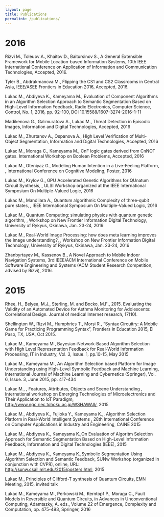```yaml
---
layout: page
title: Publications
permalink: /publications/
---
```


<h1>2016</h1>

Rizvi M., Toleuov A., Khaitov D., Baitursinov S., A General Extensible Framework for Mobile Location-based Information Systems, 10th IEEE International Conference on Application of Information and Communication Technologies, Accepted, 2016.

Tyler B., Abdrakmanova M., Flipping the CS1 and CS2 Classrooms in Central Asia, IEEE/ASEE Frontiers in Education 2016, Accepted, 2016.

Lukac M., Abdiyeva K., Kameyama M., Evaluation of Component Algorithms in an Algorithm Selection Approach to Semantic Segmentation Based on High-Level Information Feedback, Radio Electronics, Computer Science, Control, No. 1,  2016, pp. 92-100, DOI 10.15588/1607-3274-2016-1-11

Madikenova G., Galimuratova A., Lukac M., Threat Detection in Episodic Images, Information and Digital Technologies, Accepted, 2016

Lukac M., Zhurtanov A., Ospanova A., High Level Verification of Multi-Object Segmentation, Information and Digital Technologies, Accepted,  2016

Lukac M., Moraga C., Kameyama M., CnF logic gates derived from CnNOT gates. International Workshop on Boolean Problems, Accepted, 2016

Lukac M.,  Oteniyaz G., Modeling Human Intention in a Live-Feeling Platform, , International Conference on Cognitive Modeling, Poster,  2016

Lukac M.,  Krylov G., GPU Accelerated Genetic Algorithms for QUnatum Circuit Synthesis, , ULSI Workshop organized at the IEEE International Symposium On Multiple-Valued Logic, 2016

Lukac M.,  Mandilara A., Quantum algorithmic Complexity of three-qubit pure states, , IEEE International Symposium On Multiple-Valued Logic, 2016

Lukac M.,  Quantum Computing: simulating physics with quantum genetic algorithm, , Workshop on New Frontier Information Digital Technology, University of Rykyus, Okinawa, Jan. 23-24, 2016

Lukac M.,  Real-World Image Processing: how does meta learning improves the image understanding?,  , Workshop on New Frontier Information Digital Technology, University of Rykyus, Okinawa, Jan. 23-24, 2016

Zhanbyrtayev M., Kassenov B., A Novel Approach to Mobile Indoor Navigation Systems, 3rd IEEE/ACM International Conference on Mobile Software Engineering and Systems (ACM Student Research Competition, advised by Rizvi), 2016.

<h1>2015</h1>

Rhee, H., Belyea, M.J., Sterling, M. and Bocko, M.F., 2015. Evaluating the Validity of an Automated Device for Asthma Monitoring for Adolescents: Correlational Design. Journal of medical Internet research, 17(10).

Shellington W., Rizvi M., Humphries T., Morsi R., “Syntax Circuitry: A Mobile Game for Practicing Programming Syntax”, Frontiers in Education 2015, El Paso, TX, USA, Oct 2015.

Lukac M., Kameyama M., Bayesian-Network-Based Algorithm Selection with High Level Representation Feedback for Real-World Information Processing, IT in Industry, Vol. 3, Issue. 1, pp.10-15, May 2015

Lukac M., Kameyama M., An Algorithm Selection based Platform for Image Understanding using High-Level Symbolic Feedback and Machine Learning, International Journal of Machine Learning and Cybernetics (Springer), Vol. 6, Issue. 3, June 2015, pp. 417-434 

Lukac M., , Features, Attributes, Objects and Scene Understanding , International workshop on Emerging Technologies of Microelectronics and Their Application to IoT Paradigm, http://www.ngc.riec.tohoku.ac.jp/WSHAWAII/, 2015

Lukac M., Abdiyeva K., Fujioka Y., Kameyama K.,, Algorithm Selection Platform in Real-World Intelligent Systems , 28th International Conference on Computer Applications in Industry and Engineering, CAINE 2015

Lukac M., Abdiyeva K., Kameyama K.,On Evaluation of Algoritm Selection Approach for Semantic Segmentation Based on High-Level Information Feedback, Information and Digital Technologies (IEEE), 2015

Lukac M., Abdiyeva K., Kameyama K.,Symbolic Segmentation Using Algorithm Selection and Semantic Feedback, SUNw Workshop (organized in conjunction with CVPR), online, URL: http://sunw.csail.mit.edu/2015/posters.html, 2015

Lukac M., Principles of Clifford-T synthesis of Quantum Circuits, EMN Meeting, 2015, invited talk 

Lukac M., Kameyama M., Perkowski M., Kerntopf P., Moraga C., Fault Models in Reversible and Quantum Circuits, in Advances in Unconventional Computing, Adamtazky, A. eds., Volume 22 of Emergence, Complexity and Computation, pp. 475-493, Springer, 2016 
